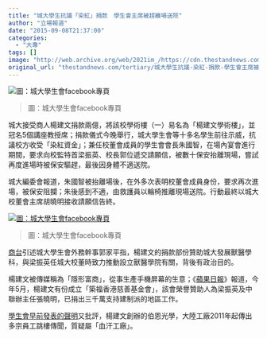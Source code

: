```yaml
---
title: "城大學生抗議「染紅」捐款　學生會主席被趕離場送院"
author: "立場報道"
date: "2015-09-08T21:37:00"
categories:
  - "大專"
tags: []
image: "http://web.archive.org/web/2021im_/https://cdn.thestandnews.com/media/photos/cache/11947776_10153634300796639_7435302929863916379_o_WaMiL_1200x0.jpg"
original_url: "thestandnews.com/tertiary/城大學生抗議-染紅-捐款-學生會主席被趕離場送院"
---
```

![圖：城大學生會facebook專頁](http://web.archive.org/web/2021im_/https://cdn.thestandnews.com/media/photos/cache/11947776_10153634300796639_7435302929863916379_o_WaMiL_1200x0.jpg)

> 圖：城大學生會facebook專頁

城大接受商人楊建文捐款兩億，將該校學術樓（一）易名為「楊建文學術樓」，並冠名5個講座教授席；捐款儀式今晚舉行，城大學生會等十多名學生前往示威，抗議校方收受「染紅資金」；兼任校董會成員的學生會會長朱國智，在場內宴會進行期間，要求向校監特首梁振英、校長郭位遞交請願信，被數十保安抬離現場，嘗試再度進場時被保安驅趕，最後因身體不適送院。

城大編委會報道，朱國智被抬離場後，在外多次表明校董會成員身份，要求再次進場，被保安阻攔；朱後感到不適，由救護員以輪椅推離現場送院。行動最終以城大校董會主席胡曉明接收請願信告終。

[![圖：城大學生會facebook專頁](http://web.archive.org/web/2021im_/https://cdn.thestandnews.com/media/photos/cache/12004155_10153634468816639_7166521149291215701_n_ViscT_1200x0.jpg)](http://web.archive.org/web/20210629031549/https://cdn.thestandnews.com/media/photos/cache/12004155_10153634468816639_7166521149291215701_n_ViscT_1200x0.jpg)

> 圖：城大學生會facebook專頁

[商台](http://web.archive.org/web/20210629031549/http://www.881903.com/Page/ZH-TW/newsdetail.aspx?ItemId=822239&csid=261_341)引述城大學生會外務幹事郭家平指，楊建文的捐款部份贊助城大發展獸醫學科，與梁振英任城大校董時致力推動設立獸醫學院有關，背後有政治目的。

楊建文被傳媒稱為「隱形富商」，從事生產手機屏幕的生意；《[蘋果日報](http://web.archive.org/web/20210629031549/http://hk.apple.nextmedia.com/nextmag/art/20150907/19282530)》報道，今年5月，楊建文有份成立「築福香港慈善基金會」，該會榮譽贊助人為梁振英及中聯辦主任張曉明，已捐出三千萬支持建制派的地區工作。

[學生會早前發表的聲明](http://web.archive.org/web/20210629031549/https://www.facebook.com/167632711638/photos/a.369824011638.189185.167632711638/10153620244166639/?type=1&theater)又批評，楊建文創辦的伯恩光學，大陸工廠2011年起傳出多宗員工跳樓傳聞，質疑屬「血汗工廠」。